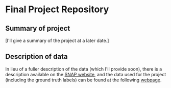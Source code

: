 # Final Project Repository

## Summary of project

[I'll give a summary of the project at a later date.]

## Description of data 

In lieu of a fuller description of the data (which I'll provide soon), there is 
a description available on the [SNAP website](http://snap.stanford.edu/data/soc-sign-bitcoin-otc.html), 
and the data used for the project (including the ground truth labels) can be 
found at the following [webpage](https://cs.stanford.edu/%7Esrijan/rev2/). 
